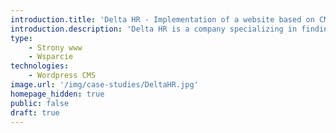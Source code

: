 ```yaml
---
introduction.title: 'Delta HR - Implementation of a website based on CMS WordPress along with the expansion of new functionalities.'
introduction.description: 'Delta HR is a company specializing in finding job offers in the German market for professional drivers. As part of the conducted activities, we migrated the existing website to CMS WordPress and expanded it with a job search filter.'
type:
    - Strony www
    - Wsparcie
technologies:
    - Wordpress CMS
image.url: '/img/case-studies/DeltaHR.jpg'
homepage_hidden: true
public: false
draft: true
---
```


